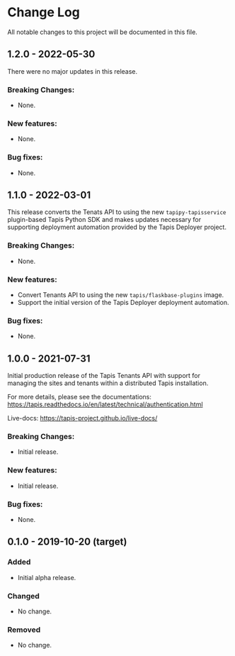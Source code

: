 # Change Log
All notable changes to this project will be documented in this file.

## 1.2.0 - 2022-05-30
There were no major updates in this release.

### Breaking Changes:
- None.

### New features:
- None.

### Bug fixes:
- None.


## 1.1.0 - 2022-03-01
This release converts the Tenats API to using the new `tapipy-tapisservice` plugin-based 
Tapis Python SDK and makes updates necessary for supporting deployment automation provided
by the Tapis Deployer project.

### Breaking Changes:
- None.

### New features:
- Convert Tenants API to using the new `tapis/flaskbase-plugins` image.
- Support the initial version of the Tapis Deployer deployment automation. 

### Bug fixes:
- None.


## 1.0.0 - 2021-07-31
Initial production release of the Tapis Tenants API with support for managing the sites
and tenants within a distributed Tapis installation.

For more details, please see the documentations: https://tapis.readthedocs.io/en/latest/technical/authentication.html

Live-docs: https://tapis-project.github.io/live-docs/

### Breaking Changes:
- Initial release.

### New features:
- Initial release.

### Bug fixes:
- None.


## 0.1.0 - 2019-10-20 (target)
### Added
- Initial alpha release.

### Changed
- No change.

### Removed
- No change.
